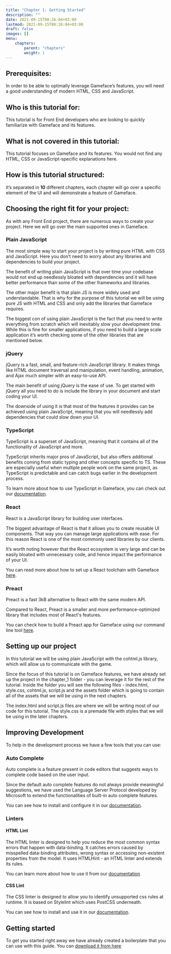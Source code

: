 ```yaml
---
title: "Chapter 1: Getting Started"
description: ""
date: 2021-09-15T08:26:04+03:00
lastmod: 2021-09-15T08:26:04+03:00
draft: false
images: []
menu:
    chapters:
        parent: "chapters"
        weight: 1
---
```


## Prerequisites:

In order to be able to optimally leverage Gameface’s features, you will need a good understanding of modern HTML, CSS and JavaScript.

## Who is this tutorial for:

This tutorial is for Front End developers who are looking to quickly familiarize with Gameface and its features.

## What is not covered in this tutorial:

This tutorial focuses on Gameface and its features. You would not find any HTML, CSS or JavaScript-specific explanations here.

## How is this tutorial structured:

It’s separated in **10** different chapters, each chapter will go over a specific element of the UI and will demonstrate a feature of Gameface.

## Choosing the right fit for your project:

As with any Front End project, there are numerous ways to create your project. Here we will go over the main supported ones in Gameface.

### Plain JavaScript

The most simple way to start your project is by writing pure HTML with CSS and JavaScript. Here you don’t need to worry about any libraries and dependencies to build your project.

The benefit of writing plain JavaScript is that over time your codebase would not end up needlessly bloated with dependencies and it will have better performance than some of the other frameworks and libraries.

The other major benefit is that plain JS is more widely used and understandable. That is why for the purpose of this tutorial we will be using pure JS with HTML and CSS and only add the libraries that Gameface requires.

The biggest con of using plain JavaScript is the fact that you need to write everything from scratch which will inevitably slow your development time. While this is fine for smaller applications, if you need to build a large scale application it’s worth checking some of the other libraries that are mentioned below.

### jQuery

jQuery is a fast, small, and feature-rich JavaScript library. It makes things like HTML document traversal and manipulation, event handling, animation, and Ajax much simpler with an easy-to-use API.

The main benefit of using jQuery is the ease of use. To get started with jQuery all you need to do is include the library in your document and start coding your UI.

The downside of using it is that most of the features it provides can be achieved using plain JavaScript, meaning that you will needlessly add dependencies that could slow down your UI.

### TypeScript

TypeScript is a superset of JavaScript, meaning that it contains all of the functionality of JavaScript and more.

TypeScript inherits major pros of JavaScript, but also offers additional benefits coming from static typing and other concepts specific to TS. These are especially useful when multiple people work on the same project, as TypeScript is predictable and can catch bugs earlier in the development process.

To learn more about how to use TypeScript in Gameface, you can check out our [documentation](https://docs.coherent-labs.com/cpp-gameface/content_development/typescript/).

### React

React is a JavaScript library for building user interfaces.

The biggest advantage of React is that it allows you to create reusable UI components. That way you can manage large applications with ease. For this reason React is one of the most commonly used libraries by our clients.

It’s worth noting however that the React ecosystem is very large and can be easily bloated with unnecessary code, and hence impact the performance of your UI.

You can read more about how to set up a React toolchain with Gameface [here](https://docs.coherent-labs.com/cpp-gameface/content_development/reactsupport/).

### Preact

Preact is a fast 3kB alternative to React with the same modern API.

Compared to React, Preact is a smaller and more performance-optimized library that includes most of React's features.

You can check how to build a Preact app for Gameface using our command line tool [here](https://docs.coherent-labs.com/cpp-gameface/content_development/preactsupport/).

## Setting up our project

In this tutorial we will be using plain JavaScript with the cohtml.js library, which will allow us to communicate with the game.

Since the focus of this tutorial is on Gameface features, we have already set up the project in the chapter_1 folder - you can leverage it for the rest of the tutorial. Inside the folder you will see the following files - index.html, style.css, cohtml.js, script.js and the assets folder which is going to contain all of the assets that we will be using in the next chapters.

The index.html and script.js files are where we will be writing most of our code for this tutorial. The style.css is a premade file with styles that we will be using in the later chapters.

## Improving Development

To help in the development process we have a few tools that you can use:

### Auto Complete

Auto complete is a feature present in code editors that suggests ways to complete code based on the user input.

Since the default auto complete features do not always provide meaningful suggestions, we have used the Language Server Protocol developed by Microsoft to extend the functionalities of built-in auto complete features.

You can see how to install and configure it in our [documentation](https://docs.coherent-labs.com/cpp-gameface/content_development/autocomplete/).

### Linters

#### HTML Lint

The HTML linter is designed to help you reduce the most common syntax errors that happen with data-binding. It catches errors caused by misspelled data-binding attributes, wrong syntax or accessing non-existent properties from the model. It uses HTMLHint - an HTML linter and extends its rules.

You can learn more about how to use it from our [documentation](https://docs.coherent-labs.com/cpp-gameface/content_development/htmllint/)

#### CSS Lint

The CSS linter is designed to allow you to identify unsupported css rules at runtime. It is based on Stylelint which uses PostCSS underneath.

You can see how to install and use it in our [documentation](https://docs.coherent-labs.com/cpp-gameface/content_development/csslinting/).

## Getting started

To get you started right away we have already created a boilerplate that you can use with this guide. You can [download it from here](https://github.com/CoherentLabs/StarterGuide/raw/master/files/chapter_1/chapter_1.zip)
